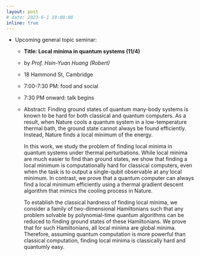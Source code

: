 ```yaml
---
layout: post
# date: 2023-6-1 19:00:00
inline: true
---
```


<!-- - Upcoming ML4Sci WG:
  - **Recent Advances in Explainable Clustering (6/22)**
  - by *Chengyuan Deng*
  - 29 Oxford St, Pierce Hall 213 Brooks Room, Cambridge 18 Hammond St, Cambridge
  - 7:30 PM: talk begins -->

- Upcoming general topic seminar:
  - **Title: Local minima in quantum systems (11/4)**
  - by *Prof. Hsin-Yuan Huang (Robert)*
  - 18 Hammond St, Cambridge
  - 7:00-7:30 PM: food and social
  - 7:30 PM onward: talk begins
  - Abstract: 
    Finding ground states of quantum many-body systems is known to be hard for both classical and quantum computers. As a result, when Nature cools a quantum system in a low-temperature thermal bath, the ground state cannot always be found efficiently. Instead, Nature finds a local minimum of the energy.
    
    In this work, we study the problem of finding local minima in quantum systems under thermal perturbations. While local minima are much easier to find than ground states, we show that finding a local minimum is computationally hard for classical computers, even when the task is to output a single-qubit observable at any local minimum. In contrast, we prove that a quantum computer can always find a local minimum efficiently using a thermal gradient descent algorithm that mimics the cooling process in Nature.
    
    To establish the classical hardness of finding local minima, we consider a family of two-dimensional Hamiltonians such that any problem solvable by polynomial-time quantum algorithms can be reduced to finding ground states of these Hamiltonians. We prove that for such Hamiltonians, all local minima are global minima. Therefore, assuming quantum computation is more powerful than classical computation, finding local minima is classically hard and quantumly easy.

<!--
layout: post
date: 2022-12-3 19:00:00
inline: true

- Invited talk by Professor Norman Yao!
  - *Introduction to Time Crystals*
  - Please RSVP [here](https://forms.gle/PE3utKMcF4kwtHLt5) -->

